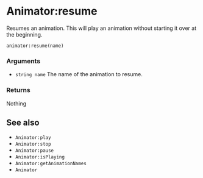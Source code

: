 <!--
category: reference
-->

Animator:resume
===

Resumes an animation.  This will play an animation without starting it over at the beginning.

    animator:resume(name)

### Arguments

- `string name` The name of the animation to resume.

### Returns

Nothing

See also
---

- `Animator:play`
- `Animator:stop`
- `Animator:pause`
- `Animator:isPlaying`
- `Animator:getAnimationNames`
- `Animator`
